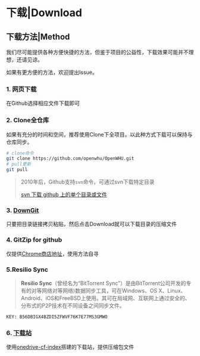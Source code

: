 # 下载|Download

## 下载方法|Method

我们尽可能提供各种方便快捷的方法，但鉴于项目的公益性，下载效果可能并不理想，还请见谅。

如果有更方便的方法，欢迎提出Issue。

### 1. 网页下载

在Github选择相应文件下载即可

### 2. Clone全仓库

如果有充分的时间和空间，推荐使用Clone下全项目。以此种方式下载可以保持与仓库同步。

```bash
# clone命令
git clone https://github.com/openwhu/OpenWHU.git
# pull更新
git pull
```

> 2010年后，Github支持`svn`命令，可通过svn下载特定目录
>
> [svn 下载 github 上的单个目录或文件](https://www.runoob.com/w3cnote/svn-co-github-dir.html)

### 3. [DownGit](https://minhaskamal.github.io/DownGit/#/home)

只要把目录链接拷贝粘贴，然后点击Download就可以下载目录的压缩文件

### 4. GitZip for github

仅提供[Chrome商店地址](https://chrome.google.com/webstore/detail/gitzip-for-github/ffabmkklhbepgcgfonabamgnfafbdlkn)，使用方法自寻

### 5.Resilio Sync

> **Resilio Sync**（曾经名为“BitTorrent Sync”）是由BitTorrent公司开发的专有的对等网络对等网络)数据同步工具，可在Windows、OS X、Linux、Android、iOS和FreeBSD上使用。其可在局域网、互联网上通过安全的、分布式的P2P技术在不同设备之间同步文件。

```
KEY: B56DBIGX4BZDI5ZFWVF76K7E77MS3GMWO
```

### 6. [下载站](https://onedrive.openwhu.workers.dev/OpenWHU/)

使用[onedrive-cf-index](https://github.com/spencerwooo/onedrive-cf-index)搭建的下载站，提供压缩包文件






